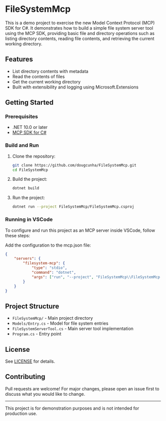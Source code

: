 # FileSystemMcp

This is a demo project to exercise the new Model Context Protocol (MCP) SDK for C#. It demonstrates how to build a simple file system server tool using the MCP SDK, providing basic file and directory operations such as listing directory contents, reading file contents, and retrieving the current working directory.

## Features

- List directory contents with metadata
- Read the contents of files
- Get the current working directory
- Built with extensibility and logging using Microsoft.Extensions

## Getting Started

### Prerequisites

- .NET 10.0 or later
- [MCP SDK for C#](https://github.com/modelcontextprotocol/csharp-sdk)

### Build and Run

1. Clone the repository:

   ```sh
   git clone https://github.com/dougcunha/FileSystemMcp.git
   cd FileSystemMcp
   ```

2. Build the project:

   ```sh
   dotnet build
   ```

3. Run the project:

   ```sh
   dotnet run --project FileSystemMcp/FileSystemMcp.csproj
   ```

### Running in VSCode

To configure and run this project as an MCP server inside VSCode, follow these steps:

Add the configuration to the mcp.json file:

```json
{
    "servers": {
        "filesystem-mcp": {
            "type": "stdio",
            "command": "dotnet",
            "args": ["run", "--project", "FileSystemMcp\\FileSystemMcp.csproj"]
        }
    }
}
```

## Project Structure

- `FileSystemMcp/` - Main project directory
- `Models/Entry.cs` - Model for file system entries
- `FileSystemServerTool.cs` - Main server tool implementation
- `Program.cs` - Entry point

## License

See [LICENSE](LICENSE) for details.

## Contributing

Pull requests are welcome! For major changes, please open an issue first to discuss what you would like to change.

---
This project is for demonstration purposes and is not intended for production use.
